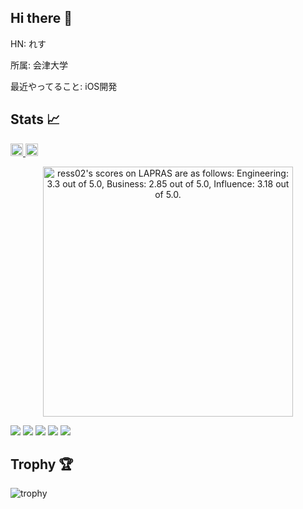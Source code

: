 ## Hi there 👋
HN: れす

所属: 会津大学

最近やってること: iOS開発


## Stats 📈
<p align="left">
  <a href="https://github.com/ressharu">
    <img height="20" src="https://komarev.com/ghpvc/?username=ressharu" />
  </a>
  <a href="https://github.com/ressharu">
    <img height="20" src="https://img.shields.io/github/followers/ressharu?label=follow&logo=github&style=flat" />
  </a>
</p>

<!--START_SECTION:lapras-card-->
<p align="center"><a href="https://lapras.com/public/ress02" target="_blank" rel="noopener noreferrer"><img alt="ress02's scores on LAPRAS are as follows: Engineering: 3.3 out of 5.0, Business: 2.85 out of 5.0, Influence: 3.18 out of 5.0." src="https://lapras-card-generator.vercel.app/api/svg?e=3.3&b=2.85&i=3.18&b1=%23020e27&b2=%230b6bba&i1=%23062366&i2=%231688bf&l=en" width="400" ></a></p>
<!--END_SECTION:lapras-card-->

![](http://github-profile-summary-cards.vercel.app/api/cards/profile-details?username=ressharu&theme=gruvbox)
![](http://github-profile-summary-cards.vercel.app/api/cards/repos-per-language?username=ressharu&theme=gruvbox)
![](http://github-profile-summary-cards.vercel.app/api/cards/most-commit-language?username=ressharu&theme=gruvbox)
![](http://github-profile-summary-cards.vercel.app/api/cards/stats?username=ressharu&theme=gruvbox)
![](http://github-profile-summary-cards.vercel.app/api/cards/productive-time?username=ressharu&theme=gruvbox&utcOffset=9)

## Trophy 🏆
![trophy](https://github-profile-trophy.vercel.app/?username=ressharu&theme=gruvbox)


